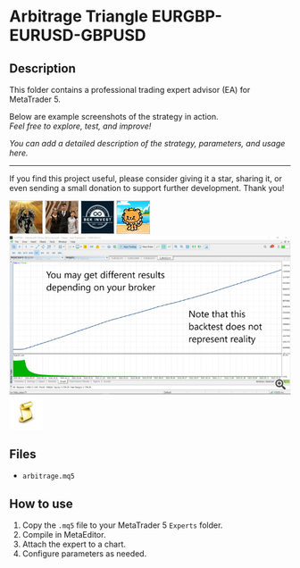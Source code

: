 # Arbitrage Triangle EURGBP-EURUSD-GBPUSD

## Description
This folder contains a professional trading expert advisor (EA) for MetaTrader 5.

Below are example screenshots of the strategy in action.  
*Feel free to explore, test, and improve!*

*You can add a detailed description of the strategy, parameters, and usage here.*

---

If you find this project useful, please consider giving it a star, sharing it, or even sending a small donation to support further development. Thank you!

![Screenshot](6078E99A-355C.jpg)
![Screenshot](63d3fe27-7289.jpg)
![Screenshot](66aa01cf-578a.jpg)
![Screenshot](67a6ff9d-2779.png)
![Screenshot](arbitragevid_iTime_0_00_05h12d.png)
![Screenshot](script.png)

## Files
- `arbitrage.mq5`

## How to use
1. Copy the `.mq5` file to your MetaTrader 5 `Experts` folder.
2. Compile in MetaEditor.
3. Attach the expert to a chart.
4. Configure parameters as needed.

